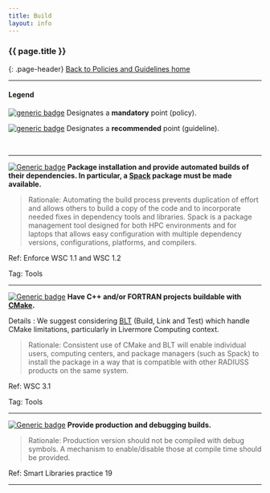 ```yaml
---
title: Build
layout: info
---
```


### {{ page.title }}
{: .page-header}
[Back to Policies and Guidelines home](/radiuss/policies/)

---

#### Legend

[![generic badge](https://img.shields.io/badge/M.section-N-blue.svg)]() Designates a __mandatory__ point (policy).

[![generic badge](https://img.shields.io/badge/R.section-N-9cf.svg)]() Designates a __recommended__ point (guideline).

&nbsp;

---

[![Generic badge](https://img.shields.io/badge/M.bui-1-blue.svg)]() **Package installation and provide automated builds of their dependencies. In particular, a [Spack](https://spack.io/) package must be made available.** 

> Rationale: Automating the build process prevents duplication of effort and allows others to build a copy of the code and to incorporate needed fixes in dependency tools and libraries. Spack is a package management tool designed for both HPC environments and for laptops that allows easy configuration with multiple dependency versions, configurations, platforms, and compilers.

Ref: Enforce WSC 1.1 and WSC 1.2

Tag: Tools 

---

[![Generic badge](https://img.shields.io/badge/M.bui-2-blue.svg)]() **Have C++ and/or FORTRAN projects buildable with [CMake](https://cmake.org).**

Details : We suggest considering [BLT](https://github.com/llnl/blt) (Build, Link and Test) which handle CMake limitations, particularly in Livermore Computing context.

> Rationale: Consistent use of CMake and BLT will enable individual users, computing centers, and package managers (such as Spack) to install the package in a way that is compatible with other RADIUSS products on the same system.

Ref: WSC 3.1

Tag: Tools 

---

[![Generic badge](https://img.shields.io/badge/R.bui-3-9cf.svg)]()  **Provide production and debugging builds.**

> Rationale: Production version should not be compiled with debug symbols. A mechanism to enable/disable those at compile time should be provided.

Ref: Smart Libraries practice 19

---
